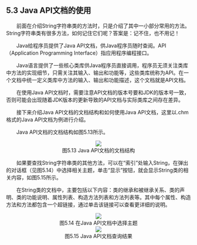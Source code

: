 ## 5.3  Java API文档的使用



&emsp;&emsp;前面在介绍String字符串类的方法时，只是介绍了其中一小部分常用的方法。String字符串类有很多方法，如何记住它们呢？答案是：记不住，也不用记！

&emsp;&emsp;Java给程序员提供了Java API文档，供Java程序员随时查阅。API（Application Programming Interface）指应用程序编程接口。

&emsp;&emsp;Java语言提供了一些核心类库供Java程序员直接调用，程序员无须关注类库中方法的实现细节，只需关注其输入、输出和功能等，这些类库统称为API。在一个文档中统一定义类库中方法的输入、输出和功能描述，这个文档就是API文档。

&emsp;&emsp;在使用Java API文档时，需要注意API文档的版本号要和JDK的版本号一致，否则可能会出现随着JDK版本的更新导致的API文档与实际类库之间存在差异。

&emsp;&emsp;接下来介绍Java API文档的文档结构和如何使用Java API文档，这里以.chm格式的Java API文档为例进行介绍。

&emsp;&emsp;Java API文档的文档结构如图5.13所示。

<center><img  src="https://labfile.oss.aliyuncs.com/library/textbook-java1/img/d5z/tu5.13.png"/></center>
<center> 图5.13  Java API文档的文档结构 </center>  

&emsp;&emsp;如果要查找String字符串类的其他方法，可以在“索引”处输入String，在弹出的对话框（见图5.14）中选择相关主题，单击“显示”按钮，就会显示String类的相关内容，如图5.15所示。

&emsp;&emsp;在String类的文档中，主要包括以下内容：类的继承和被继承关系、类的声明、类的功能说明、属性列表、构造方法列表和方法列表等。其中每个属性、构造方法和方法都包含一个超链接，通过单击该链接可以查看更详细的说明。

<center><img  src="https://labfile.oss.aliyuncs.com/library/textbook-java1/img/d5z/tu5.14.png"/></center>

<center> 图5.14  在Java API文档中选择主题</center>  

<center><img  src="https://labfile.oss.aliyuncs.com/library/textbook-java1/img/d5z/tu5.15.png"/></center>
<center> 图5.15  Java API文档查询结果 </center>  
